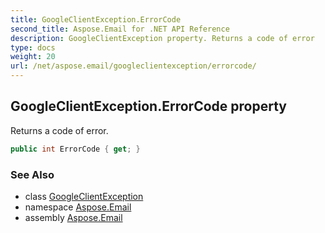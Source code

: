 ```yaml
---
title: GoogleClientException.ErrorCode
second_title: Aspose.Email for .NET API Reference
description: GoogleClientException property. Returns a code of error
type: docs
weight: 20
url: /net/aspose.email/googleclientexception/errorcode/
---
```

## GoogleClientException.ErrorCode property

Returns a code of error.

```csharp
public int ErrorCode { get; }
```

### See Also

* class [GoogleClientException](../)
* namespace [Aspose.Email](../../googleclientexception/)
* assembly [Aspose.Email](../../../)


